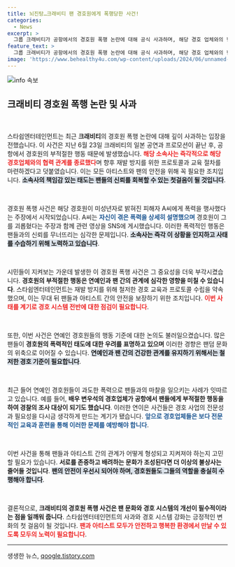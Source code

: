 ```yaml
---
title: 뇌진탕…크래비티 팬 경호원에게 폭행당한 사건!
categories:
  - News
excerpt: >
  그룹 크래비티가 공항에서의 경호원 폭행 논란에 대해 공식 사과하며, 해당 경호 업체와의 협력 관계를 종료했다. 피해를 입은 팬들에게 심려를 끼친 점에 사죄하며, 재발 방지를 위한 강력한 대책을 약속했다.
feature_text: >
  그룹 크래비티가 공항에서의 경호원 폭행 논란에 대해 공식 사과하며, 해당 경호 업체와의 협력 관계를 종료했다. 피해를 입은 팬들에게 심려를 끼친 점에 사죄하며, 재발 방지를 위한 강력한 대책을 약속했다.
image: 'https://www.behealthy4u.com/wp-content/uploads/2024/06/unnamed-file.png'
---
```


<p><img src="https://www.behealthy4u.com/wp-content/uploads/2024/06/unnamed-file.png" alt="info 속보" /></p>

<h2 data-ke-size="size26">크래비티 경호원 폭행 논란 및 사과</h2>

<p data-ke-size="size16">&nbsp;</p>

<p>스타쉽엔터테인먼트는 최근 <b>크래비티</b>의 경호원 폭행 논란에 대해 깊이 사과하는 입장을 전했습니다. 이 사건은 지난 6월 23일 크래비티의 일본 공연과 프로모션이 끝난 후, 공항에서 경호원의 부적절한 행동 때문에 발생했습니다. <b><span style="color: #ee2323;">해당 소속사는 즉각적으로 해당 경호업체와의 협력 관계를 종료했다</span></b>며 향후 재발 방지를 위한 프로토콜과 교육 절차를 마련하겠다고 덧붙였습니다. 이는 모든 아티스트와 팬의 안전을 위해 꼭 필요한 조치입니다. <b><span style="background-color: #21538527;">소속사의 책임감 있는 태도는 팬들의 신뢰를 회복할 수 있는 첫걸음이 될 것입니다</span></b>.</p>

<p data-ke-size="size16">&nbsp;</p>

<p>경호원 폭행 사건은 해당 경호원이 미성년자로 밝혀진 피해자 A씨에게 폭력을 행사했다는 주장에서 시작되었습니다. A씨는 <b><span style="color: #1a5490;">자신이 겪은 폭력을 상세히 설명했으며</span></b> 경호원이 그를 괴롭혔다는 주장과 함께 관련 영상을 SNS에 게시했습니다. 이러한 폭력적인 행동은 팬들과의 신뢰를 무너뜨리는 심각한 문제입니다. <b><span style="background-color: #21538527;">소속사는 즉각 이 상황을 인지하고 사태를 수습하기 위해 노력하고 있습니다</span></b>.</p>

<p data-ke-size="size16">&nbsp;</p>

<p>시민들이 지켜보는 가운데 발생한 이 경호원 폭행 사건은 그 중요성을 더욱 부각시켰습니다. <b>경호원의 부적절한 행동은 연예인과 팬 간의 관계에 심각한 영향을 미칠 수 있습니다</b>. 스타쉽엔터테인먼트는 재발 방지를 위해 철저한 경호 교육과 프로토콜 수립을 약속했으며, 이는 무대 뒤 팬들과 아티스트 간의 안전을 보장하기 위한 조치입니다. <b><span style="color: #ee2323;">이번 사태를 계기로 경호 시스템 전반에 대한 점검이 필요합니다</span></b>.</p>

<p data-ke-size="size16">&nbsp;</p>

<p>또한, 이번 사건은 연예인 경호원들의 행동 기준에 대한 논의도 불러일으켰습니다. 많은 팬들이 <b>경호원의 폭력적인 태도에 대한 우려를 표명하고 있으며</b> 이러한 경향은 팬덤 문화의 위축으로 이어질 수 있습니다. <b><span style="background-color: #21538527;">연예인과 팬 간의 건강한 관계를 유지하기 위해서는 철저한 경호 기준이 필요합니다</span></b>. </p>

<p data-ke-size="size16">&nbsp;</p>

<p>최근 들어 연예인 경호원들이 과도한 폭력으로 팬들과의 마찰을 일으키는 사례가 잇따르고 있습니다. 예를 들어, <b>배우 변우석의 경호업체가 공항에서 팬들에게 부적절한 행동을 하여 경찰의 조사 대상이 되기도 했습니다</b>. 이러한 연이은 사건들은 경호 사업의 전문성과 필요성을 다시금 생각하게 만드는 계기가 됐습니다. <b><span style="color: #1a5490;">앞으로 경호업체들은 보다 전문적인 교육과 훈련을 통해 이러한 문제를 예방해야 합니다</span></b>.</p>

<p data-ke-size="size16">&nbsp;</p>

<p>이번 사건을 통해 팬들과 아티스트 간의 관계가 어떻게 형성되고 지켜져야 하는지 고민할 필요가 있습니다. <b>서로를 존중하고 배려하는 문화가 조성된다면 더 이상의 불상사는 줄어들 것입니다</b>. <b><span style="background-color: #21538527;">팬의 안전이 우선시 되어야 하며, 경호원들도 그들의 역할을 충실히 수행해야 합니다</span></b>. </p>

<p data-ke-size="size16">&nbsp;</p>

<p>결론적으로, <b>크래비티의 경호원 폭행 사건은 팬 문화와 경호 시스템의 개선이 필수적이라는 점을 일깨워 줍니다</b>. 스타쉽엔터테인먼트의 사과와 경호 시스템 강화는 긍정적인 변화의 첫 걸음이 될 것입니다. <b><span style="color: #ee2323;">팬과 아티스트 모두가 안전하고 행복한 환경에서 만날 수 있도록 모두의 노력이 필요합니다</span></b>. </p>

<hr>
생생한 뉴스, <a href="https://qoogle.tistory.com" rel="dofollow">qoogle.tistory.com</a>


